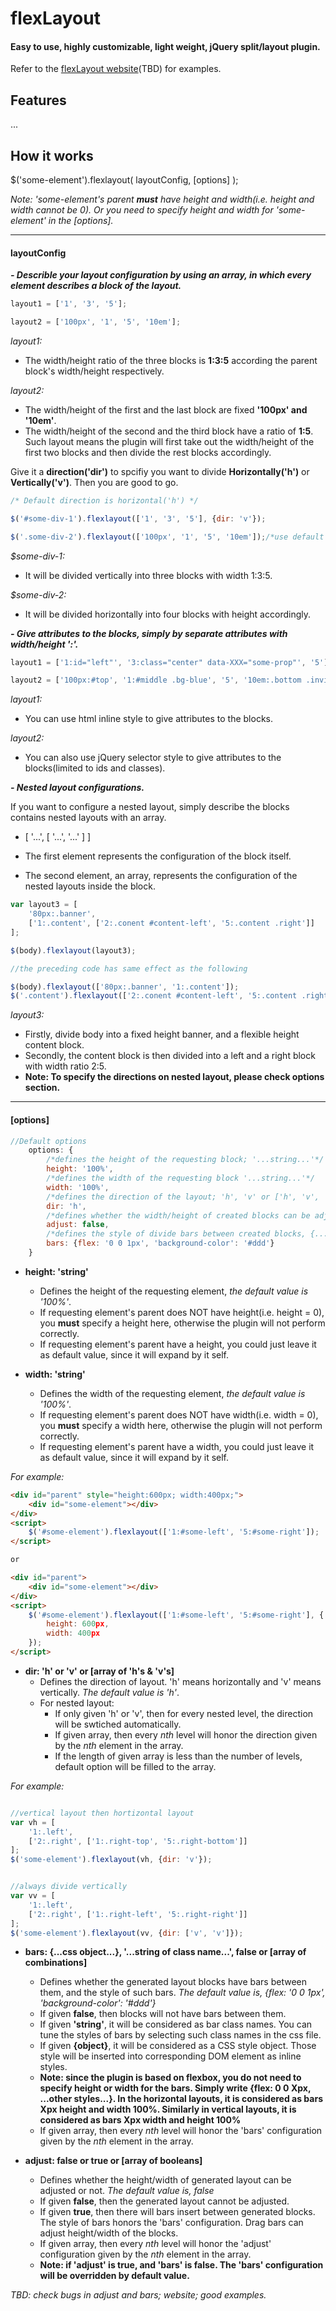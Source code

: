 # flexLayout #
#### Easy to use, highly customizable, light weight, jQuery split/layout plugin. ####

Refer to the [flexLayout website]()(TBD) for examples.

## Features ##

...

## How it works ##

$('some-element').flexlayout( layoutConfig, [options] );

*Note: 'some-element's parent **must** have height and width(i.e. height and width cannot be 0). Or you need to specify height and width for 'some-element' in the [options].*

- - - -
#### **layoutConfig** ####

***- Describle your layout configuration by using an array, in which every element describes a block of the layout.***

```js
layout1 = ['1', '3', '5'];

layout2 = ['100px', '1', '5', '10em'];
```

_layout1:_
* The width/height ratio of the three blocks is **1:3:5**  according the parent block's width/height respectively.

_layout2:_
* The width/height of the first and the last block are fixed **'100px' and '10em'**.
* The width/height of the second and the third block have a ratio of **1:5**.
Such layout means the plugin will first take out the width/height of the first two blocks and then divide the rest blocks accordingly.

Give it a **direction('dir')** to spcifiy you want to divide **Horizontally('h')** or **Vertically('v')**. Then you are good to go.

```js
/* Default direction is horizontal('h') */

$('#some-div-1').flexlayout(['1', '3', '5'], {dir: 'v'});

$('.some-div-2').flexlayout(['100px', '1', '5', '10em']);/*use default options*/
```

_$some-div-1:_
* It will be divided vertically into three blocks with width 1:3:5.

_$some-div-2:_
* It will be divided horizontally into four blocks with height accordingly.

***- Give attributes to the blocks, simply by separate attributes with width/height ':'.***

```js
layout1 = ['1:id="left"', '3:class="center" data-XXX="some-prop"', '5'];

layout2 = ['100px:#top', '1:#middle .bg-blue', '5', '10em:.bottom .invisible'];
```

_layout1:_
* You can use html inline style to give attributes to the blocks.

_layout2:_
* You can also use jQuery selector style to give attributes to the blocks(limited to ids and classes).

***- Nested layout configurations.***

If you want to configure a nested layout, simply describe the blocks contains nested layouts with an array. 
* [ '...', [ '...', '...' ] ]

* The first element represents the configuration of the block itself.

* The second element, an array, represents the configuration of the nested layouts inside the block.

```js
var layout3 = [
    '80px:.banner',
    ['1:.content', ['2:.conent #content-left', '5:.content .right']]
];

$(body).flexlayout(layout3);

//the preceding code has same effect as the following

$(body).flexlayout(['80px:.banner', '1:.content']);
$('.content').flexlayout(['2:.conent #content-left', '5:.content .right'], {dir: 'v'});

```

_layout3:_
* Firstly, divide body into a fixed height banner, and a flexible height content block.
* Secondly, the content block is then divided into a left and a right block with width ratio 2:5.
* **Note: To specify the directions on nested layout, please check options section.**

- - - -


#### **[options]** ####

```js
//Default options
    options: {
        /*defines the height of the requesting block; '...string...'*/
        height: '100%',
        /*defines the width of the requesting block '...string...'*/
        width: '100%',
        /*defines the direction of the layout; 'h', 'v' or ['h', 'v', 'v', ...]*/
        dir: 'h',
        /*defines whether the width/height of created blocks can be adjusted or not, boolean or [boolean, boolean]*/
        adjust: false,
        /*defines the style of divide bars between created blocks, {...css object}, '...string of class name...', boolean or [..., ..., ..., ...]*/
        bars: {flex: '0 0 1px', 'background-color': '#ddd'}
    }
```

* **height: 'string'**
    
    * Defines the height of the requesting element, *the default value is '100%'*.
    * If requesting element's parent does NOT have height(i.e. height = 0), you **must** specify a height here, otherwise the plugin will not perform correctly.
    * If requesting element's parent have a height, you could just leave it as default value, since it will expand by it self.


* **width: 'string'**
    
    * Defines the width of the requesting element, *the default value is '100%'*.
    * If requesting element's parent does NOT have width(i.e. width = 0), you **must** specify a width here, otherwise the plugin will not perform correctly.
    * If requesting element's parent have a width, you could just leave it as default value, since it will expand by it self.

*For example:*

```html
<div id="parent" style="height:600px; width:400px;">
    <div id="some-element"></div>
</div>
<script>
    $('#some-element').flexlayout(['1:#some-left', '5:#some-right']);
</script>

or

<div id="parent">
    <div id="some-element"></div>
</div>
<script>
    $('#some-element').flexlayout(['1:#some-left', '5:#some-right'], {
        height: 600px,
        width: 400px
    });
</script>

```

* **dir: 'h' or 'v' or [array of 'h's & 'v's]**
    * Defines the direction of layout. 'h' means horizontally and 'v' means vertically. *The default value is 'h'*.
    * For nested layout:
        * If only given 'h' or 'v', then for every nested level, the direction will be swtiched automatically.
        * If given array, then every *nth* level will honor the direction given by the *nth* element in the array.
        * If the length of given array is less than the number of levels, default option will be filled to the array.

*For example:*

```js

//vertical layout then hortizontal layout
var vh = [
    '1:.left',
    ['2:.right', ['1:.right-top', '5:.right-bottom']]
]; 
$('some-element').flexlayout(vh, {dir: 'v'});


//always divide vertically
var vv = [
    '1:.left',
    ['2:.right', ['1:.right-left', '5:.right-right']]
]; 
$('some-element').flexlayout(vv, {dir: ['v', 'v']});


```

* **bars: {...css object...}, '...string of class name...', false or [array of combinations]**
    * Defines whether the generated layout blocks have bars between them, and the style of such bars. *The default value is, {flex: '0 0 1px', 'background-color': '#ddd'}*
    * If given **false**, then blocks will not have bars between them.
    * If given **'string'**, it will be considered as bar class names. You can tune the styles of bars by selecting such class names in the css file.
    * If given **{object}**, it will be considered as a CSS style object. Those style will be inserted into corresponding DOM element as inline styles.
    * **Note: since the plugin is based on flexbox, you do not need to specify height or width for the bars. Simply write {flex: 0 0 Xpx, ...other styles...}. In the horizontal layouts, it is considered as bars Xpx height and width 100%. Similarly in vertical layouts, it is considered as bars Xpx width and height 100%**
    * If given array, then every *nth* level will honor the 'bars' configuration given by the *nth* element in the array.

* **adjust: false or true or [array of booleans]**
    * Defines whether the height/width of generated layout can be adjusted or not. *The default value is, false*
    * If given **false**, then the generated layout cannot be adjusted.
    * If given **true**, then there will bars insert between generated blocks. The style of bars honors the 'bars' configuration. Drag bars can adjust height/width of the blocks.
    * If given array, then every *nth* level will honor the 'adjust' configuration given by the *nth* element in the array.
    * **Note: if 'adjust' is true, and 'bars' is false. The 'bars' configuration will be overridden by default value.**

*TBD: check bugs in adjust and bars; website; good examples.*
